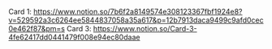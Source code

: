 Card 1: https://www.notion.so/7b6f2a8149574e308123367fbf1924e8?v=529592a3c6264ee5844837058a35a617&p=12b7913daca9499c9afd0cec0e462f87&pm=s
Card 3: https://www.notion.so/Card-3-4fe62417dd0441479f008e94ec80daae
